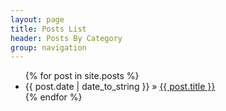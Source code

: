 ```yaml
---
layout: page
title: Posts List
header: Posts By Category
group: navigation
---
```


<div class="col-md-12 col-sm-12 col-xs-12">
    <ul class="list-unstyled">
        {% for post in site.posts %}
        <li>
            <span>
                {{ post.date | date_to_string }} &raquo;
            </span>
            <span>
                <a href="{{ BASE_PATH }}{{ post.url }}">{{ post.title }}</a>
            </span>
        </li>
        {% endfor %}
    </ul>
</div>

<div class="clearfix"></div>

